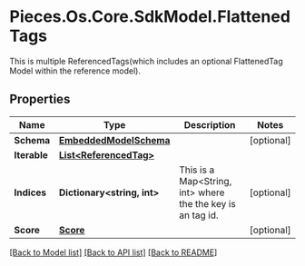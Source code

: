 # Pieces.Os.Core.SdkModel.FlattenedTags
This is multiple ReferencedTags(which includes an optional FlattenedTag Model within the reference model).

## Properties

Name | Type | Description | Notes
------------ | ------------- | ------------- | -------------
**Schema** | [**EmbeddedModelSchema**](EmbeddedModelSchema.md) |  | [optional] 
**Iterable** | [**List&lt;ReferencedTag&gt;**](ReferencedTag.md) |  | 
**Indices** | **Dictionary&lt;string, int&gt;** | This is a Map&lt;String, int&gt; where the the key is an tag id. | [optional] 
**Score** | [**Score**](Score.md) |  | [optional] 

[[Back to Model list]](../README.md#documentation-for-models) [[Back to API list]](../README.md#documentation-for-api-endpoints) [[Back to README]](../README.md)


